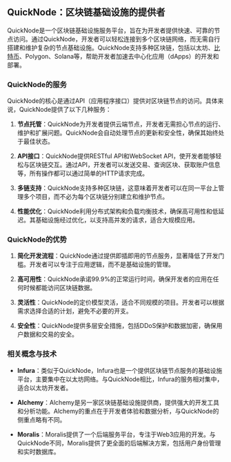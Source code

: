 ## QuickNode：区块链基础设施的提供者

QuickNode是一个区块链基础设施服务平台，旨在为开发者提供快速、可靠的节点访问。通过QuickNode，开发者可以轻松连接到多个区块链网络，而无需自行搭建和维护复杂的节点基础设施。QuickNode支持多种区块链，包括以太坊、[比特币](https://learnblockchain.cn/tags/比特币?map=BTC)、Polygon、Solana等，帮助开发者加速去中心化应用（dApps）的开发和部署。

### QuickNode的服务

QuickNode的核心是通过API（应用程序接口）提供对区块链节点的访问。具体来说，QuickNode提供了以下几种服务：

1. **节点托管**：QuickNode为开发者提供云端节点，开发者无需担心节点的运行、维护和扩展问题。QuickNode会自动处理节点的更新和安全性，确保其始终处于最佳状态。

2. **API接口**：QuickNode提供RESTful API和WebSocket API，使开发者能够轻松与区块链交互。通过API，开发者可以发送交易、查询区块、获取账户信息等，所有操作都可以通过简单的HTTP请求完成。

3. **多链支持**：QuickNode支持多种区块链，这意味着开发者可以在同一平台上管理多个项目，而不必为每个区块链分别建立和维护节点。

4. **性能优化**：QuickNode利用分布式架构和负载均衡技术，确保高可用性和低延迟。其基础设施经过优化，以支持高并发的请求，适合大规模应用。

### QuickNode的优势

1. **简化开发流程**：QuickNode通过提供即插即用的节点服务，显著降低了开发门槛。开发者可以专注于应用逻辑，而不是基础设施的管理。

2. **高可用性**：QuickNode承诺99.9%的正常运行时间，确保开发者的应用在任何时候都能访问区块链数据。

3. **灵活性**：QuickNode的定价模型灵活，适合不同规模的项目。开发者可以根据需求选择合适的计划，避免不必要的开支。

4. **安全性**：QuickNode提供多层安全措施，包括DDoS保护和数据加密，确保用户数据和交易的安全。


### 相关概念与技术

- **Infura**：类似于QuickNode，Infura也是一个提供区块链节点服务的基础设施平台，主要集中在以太坊网络。与QuickNode相比，Infura的服务相对集中，适合以太坊开发者。

- **Alchemy**：Alchemy是另一家区块链基础设施提供商，提供强大的开发工具和分析功能。Alchemy的重点在于开发者体验和数据分析，与QuickNode的侧重点略有不同。

- **Moralis**：Moralis提供了一个后端服务平台，专注于Web3应用的开发。与QuickNode不同，Moralis提供了更全面的后端解决方案，包括用户身份管理和实时数据库。
